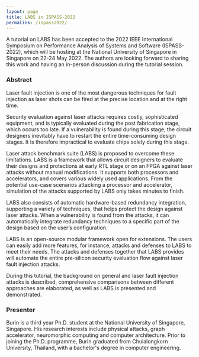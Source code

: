 ```yaml
---
layout: page
title: LABS in ISPASS-2022
permalink: /ispass2022/
---
```


A tutorial on LABS has been accepted to the 2022 IEEE International Symposium on Performance Analysis of Systems and Software (ISPASS-2022), which will be hosting at the National University of Singapore in Singapore on 22-24 May 2022. The authors are looking forward to sharing this work and having an in-person discussion during the tutorial session.

### Abstract
Laser fault injection is one of the most dangerous techniques for fault injection as laser shots can be fired at the precise location and at the right time.

Security evaluation against laser attacks requires costly, sophisticated equipment, and is typically evaluated during the post fabrication stage, which occurs too late. If a vulnerability is found during this stage, the circuit designers inevitably have to restart the entire time-consuming design stages. It is therefore impractical to evaluate chips solely during this stage.

Laser attack benchmark suite (LABS) is proposed to overcome these limitations. LABS is a framework that allows circuit designers to evaluate their designs and protections at early RTL stage or on an FPGA against laser attacks without manual modifications. It supports both processors and accelerators, and covers various widely used applications. From the potential use-case scenarios attacking a processor and accelerator, simulation of the attacks supported by LABS only takes minutes to finish.

LABS also consists of automatic hardware-based redundancy integration, supporting a variety of techniques, that helps protect the design against laser attacks. When a vulnerability is found from the attacks, it can automatically integrate redundancy techniques to a specific part of the design based on the user’s configuration. 

LABS is an open-source modular framework open for extensions. The users can easily add more features, for instance, attacks and defenses to LABS to meet their needs. The attacks and defenses together that LABS provides will automate the entire pre-silicon security evaluation flow against laser fault injection attacks.

During this tutorial, the background on general and laser fault injection attacks is described, comprehensive comparisons between different approaches are elaborated, as well as LABS is presented and demonstrated. 

### Presenter
Burin is a third year Ph.D. student at the National University of Singapore, Singapore. His research interests include physical attacks, graph accelerator, neuromorphic computing and computer architecture. Prior to joining the Ph.D. programme, Burin graduated from Chulalongkorn University, Thailand, with a bachelor's degree in computer engineering.

<link href="https://maxcdn.bootstrapcdn.com/bootstrap/3.3.7/css/bootstrap.min.css" rel="stylesheet">
<script src="https://ajax.googleapis.com/ajax/libs/jquery/3.1.1/jquery.min.js"></script>
<script src="https://maxcdn.bootstrapcdn.com/bootstrap/3.3.7/js/bootstrap.min.js"></script>
